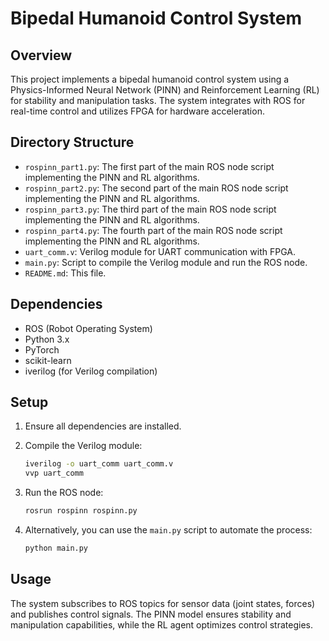 # Bipedal Humanoid Control System

## Overview

This project implements a bipedal humanoid control system using a Physics-Informed Neural Network (PINN) and Reinforcement Learning (RL) for stability and manipulation tasks. The system integrates with ROS for real-time control and utilizes FPGA for hardware acceleration.

## Directory Structure

- `rospinn_part1.py`: The first part of the main ROS node script implementing the PINN and RL algorithms.
- `rospinn_part2.py`: The second part of the main ROS node script implementing the PINN and RL algorithms.
- `rospinn_part3.py`: The third part of the main ROS node script implementing the PINN and RL algorithms.
- `rospinn_part4.py`: The fourth part of the main ROS node script implementing the PINN and RL algorithms.
- `uart_comm.v`: Verilog module for UART communication with FPGA.
- `main.py`: Script to compile the Verilog module and run the ROS node.
- `README.md`: This file.

## Dependencies

- ROS (Robot Operating System)
- Python 3.x
- PyTorch
- scikit-learn
- iverilog (for Verilog compilation)

## Setup

1. Ensure all dependencies are installed.
2. Compile the Verilog module:
   ```sh
   iverilog -o uart_comm uart_comm.v
   vvp uart_comm
   ```

3. Run the ROS node:
   ```sh
   rosrun rospinn rospinn.py
   ```

4. Alternatively, you can use the `main.py` script to automate the process:
   ```sh
   python main.py
   ```

## Usage

The system subscribes to ROS topics for sensor data (joint states, forces) and publishes control signals. The PINN model ensures stability and manipulation capabilities, while the RL agent optimizes control strategies.
